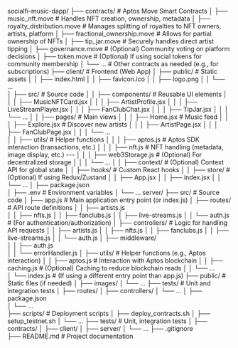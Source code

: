 socialfi-music-dapp/
├── contracts/                 # Aptos Move Smart Contracts
│   ├── music_nft.move         # Handles NFT creation, ownership, metadata
│   ├── royalty_distribution.move  # Manages splitting of royalties to NFT owners, artists, platform
│   ├── fractional_ownership.move  # Allows for partial ownership of NFTs
│   ├── tip_jar.move           # Securely handles direct artist tipping
│   ├── governance.move        # (Optional) Community voting on platform decisions
│   ├── token.move             # (Optional) If using social tokens for community membership
│   └── ...                    # Other contracts as needed (e.g., for subscriptions)
├── client/                    # Frontend (Web App)
│   ├── public/               # Static assets
│   │   ├── index.html
│   │   ├── favicon.ico
│   │   ├── logo.png
│   │   └── ...               
│   ├── src/                  # Source code
│   │   ├── components/      # Reusable UI elements
│   │   │   ├── MusicNFTCard.jsx
│   │   │   ├── ArtistProfile.jsx
│   │   │   ├── LiveStreamPlayer.jsx
│   │   │   ├── FanClubChat.jsx
│   │   │   ├── TipJar.jsx
│   │   │   └── ...
│   │   ├── pages/           # Main views
│   │   │   ├── Home.jsx      # Music feed
│   │   │   ├── Explore.jsx    # Discover new artists
│   │   │   ├── ArtistPage.jsx 
│   │   │   ├── FanClubPage.jsx
│   │   │   └── ...          
│   │   ├── utils/            # Helper functions
│   │   │   ├── aptos.js       # Aptos SDK interaction (transactions, etc.)
│   │   │   ├── nft.js         # NFT handling (metadata, image display, etc.) --- 
│   │   │   ├── web3Storage.js # (Optional) For decentralized storage
│   │   │   └── ...
│   │   ├── context/          # (Optional) Context API for global state
│   │   ├── hooks/             # Custom React hooks
│   │   ├── store/             # (Optional) If using Redux/Zustand
│   │   ├── App.jsx 
│   │   ├── index.jsx
│   │   └── ...
│   ├── package.json  
│   ├── .env                   # Environment variables
│   └── ...
server/
├── src/                      # Source code
│   ├── app.js                # Main application entry point (or index.js)
│   ├── routes/               # API route definitions
│   │   ├── artists.js        
│   │   ├── nfts.js
│   │   ├── fanclubs.js
│   │   ├── live-streams.js
│   │   └── auth.js          # (For authentication/authorization)
│   ├── controllers/          # Logic for handling API requests
│   │   ├── artists.js
│   │   ├── nfts.js
│   │   ├── fanclubs.js
│   │   ├── live-streams.js
│   │   └── auth.js
│   ├── middleware/           
│   │   ├── auth.js           
│   │   └── errorHandler.js 
│   ├── utils/                # Helper functions (e.g., Aptos interaction)
│   │   ├── aptos.js          # Interaction with Aptos blockchain
│   │   ├── caching.js        # (Optional) Caching to reduce blockchain reads
│   │   └── ...               
│   └── index.js              # (If using a different entry point than app.js)
├── public/                   # Static files (if needed)
│   ├── images/
│   └── ...
├── tests/                    # Unit and integration tests
│   ├── routes/
│   ├── controllers/
│   └── ...
│   ├── package.json  
│   └── ...                    
├── scripts/                   # Deployment scripts
│   ├── deploy_contracts.sh
│   ├── setup_testnet.sh
│   └── ...
├── tests/                      # Unit, integration tests
│   ├── contracts/
│   ├── client/
│   ├── server/
│   └── ...
├── .gitignore                 
├── README.md                  # Project documentation
